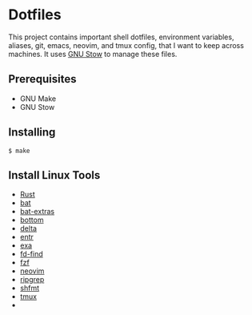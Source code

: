 Dotfiles
========

This project contains important shell dotfiles, environment variables,
aliases, git, emacs, neovim, and tmux config, that I want to keep
across machines. It uses [GNU
Stow](https://www.gnu.org/software/stow/) to manage these files.

## Prerequisites

* GNU Make
* GNU Stow

## Installing

```
$ make
```

## Install Linux Tools

* [Rust](https://www.rust-lang.org/tools/install)
* [bat](https://github.com/sharkdp/bat)
* [bat-extras](https://github.com/eth-p/bat-extras)
* [bottom](https://github.com/clementtsang/bottom)
* [delta](https://github.com/dandavison/delta)
* [entr]()
* [exa](https://github.com/ogham/exa)
* [fd-find](https://github.com/sharkdp/fd)
* [fzf](https://github.com/junegunn/fzf)
* [neovim]()
* [ripgrep](https://github.com/BurntSushi/ripgrep)
* [shfmt](https://github.com/mvdan/sh)
* [tmux]()
* []()
